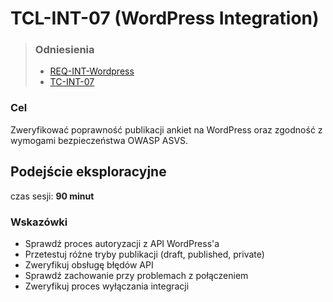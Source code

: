 # TCL-INT-07 (WordPress Integration)
> ### Odniesienia
> - [REQ-INT-Wordpress](https://github.com/KWAK-testing/Formbricks-tests/blob/main/docs/requirements.md#req-int-wordpress)
> - [TC-INT-07](https://github.com/KWAK-testing/Formbricks-tests/blob/main/docs/test-cases/high-level/integrations.md#tc-int-07)


### Cel
Zweryfikować poprawność publikacji ankiet na WordPress oraz zgodność z wymogami bezpieczeństwa OWASP ASVS.

## Podejście eksploracyjne
czas sesji: **90 minut**

### Wskazówki
- Sprawdź proces autoryzacji z API WordPress'a
- Przetestuj różne tryby publikacji (draft, published, private)
- Zweryfikuj obsługę błędów API
- Sprawdź zachowanie przy problemach z połączeniem
- Zweryfikuj proces wyłączania integracji
